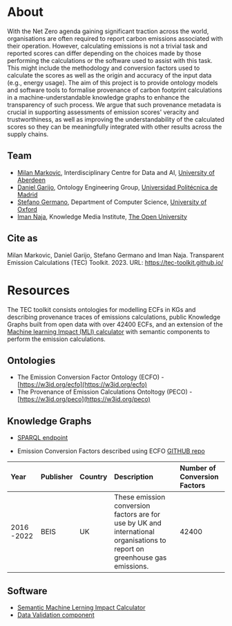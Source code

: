 # About

With the Net Zero agenda gaining significant traction across the world, organisations are often required to report carbon emissions associated with their operation. However, calculating emissions is not a trivial task and reported scores can differ depending on the choices made by those performing the calculations or the software used to assist with this task. This might include the methodology and conversion factors used to calculate the scores as well as the origin and accuracy of the input data (e.g., energy usage). The aim of this project is to provide ontology models and software tools to formalise provenance of carbon footprint calculations in a machine-understandable knowledge graphs to enhance the transparency of such process. We argue that such provenance metadata is crucial in supporting assessments of emission scores' veracity and trustworthiness, as well as improving the understandability of the calculated scores so they can be meaningfully integrated with other results across the supply chains.

## Team

* [Milan Markovic](https://orcid.org/0000-0002-5477-287X), Interdisciplinary Centre for Data and AI, [University of Aberdeen](https://www.abdn.ac.uk/)
* [Daniel Garijo](https://orcid.org/0000-0003-0454-7145), Ontology Engineering Group, [Universidad Politécnica de Madrid](https://www.upm.es/)
* [Stefano Germano](https://orcid.org/0000-0001-6993-0618), Department of Computer Science, [University of Oxford](https://www.ox.ac.uk/)
* [Iman Naja](https://orcid.org/0000-0001-6634-3266), Knowledge Media Institute, [The Open University](https://www.open.ac.uk/)

## Cite as

Milan Markovic, Daniel Garijo, Stefano Germano and Iman Naja. Transparent Emission Calculations (TEC) Toolkit. 2023. URL: https://tec-toolkit.github.io/ 

# Resources

The TEC toolkit consists ontologies for modelling ECFs in KGs and describing provenance traces of emissions calculations, public Knowledge Graphs built from open data with over 42400 ECFs, and an extension of the [Machine learning Impact (MLI) calculator](https://mlco2.github.io/impact\#compute) with semantic components to perform the emission calculations.

## Ontologies 

* The Emission Conversion Factor Ontology (ECFO) - [https://w3id.org/ecfo](https://w3id.org/ecfo)
* The Provenance of Emission Calculations Ontoltogy (PECO) - [https://w3id.org/peco](https://w3id.org/peco)

## Knowledge Graphs 

* [SPARQL endpoint](https://cf.linkeddata.es/sparql)

* Emission Conversion Factors described using ECFO [GITHUB repo](https://github.com/TEC-Toolkit/cfkg)
 
 | Year        | Publisher | Country  | Description      | Number of Conversion Factors |
|:-------------|:------- |:-------|  :------------------| :-------|
| 2016 -2022     | BEIS | UK | These emission conversion factors are for use by UK and international organisations to report on greenhouse gas emissions. | 42400 | 

## Software

* [Semantic Machine Lerning Impact Calculator](https://github.com/TEC-Toolkit/Semantic_Machine_Learning_Impact_Calculator)
* [Data Validation component](https://github.com/TEC-Toolkit/Data-Validation)
